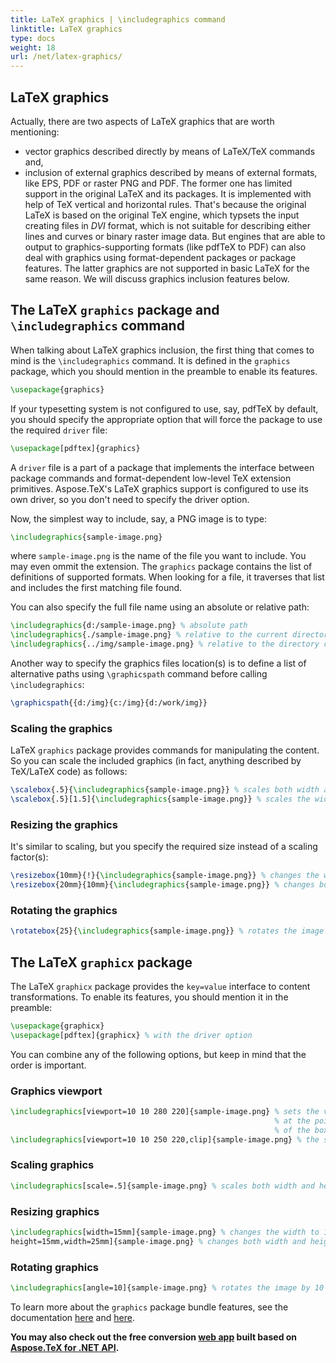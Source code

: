 ```yaml
---
title: LaTeX graphics | \includegraphics command
linktitle: LaTeX graphics
type: docs
weight: 18	
url: /net/latex-graphics/
---
```


## **LaTeX graphics**

Actually, there are two aspects of LaTeX graphics that are worth mentioning:
 * vector graphics described directly by means of LaTeX/TeX commands and,
 * inclusion of external graphics described by means of external formats, like EPS, PDF or raster PNG and PDF.
The former one has limited support in the original LaTeX and its packages. It is implemented with help of TeX vertical and horizontal rules. That's because the original LaTeX is based on the original TeX engine, which typsets the input creating files in *DVI* format, which is not suitable for describing either lines and curves or binary raster image data. But engines that are able to output to graphics-supporting formats (like pdfTeX to PDF) can also deal with graphics using format-dependent packages or package features. The latter graphics are not supported in basic LaTeX for the same reason. We will discuss graphics inclusion features below.

## **The LaTeX `graphics` package and `\includegraphics` command**

When talking about LaTeX graphics inclusion, the first thing that comes to mind is the `\includegraphics` command. It is defined in the `graphics` package, which you should mention in the preamble to enable its features.
```tex
\usepackage{graphics}
```

If your typesetting system is not configured to use, say, pdfTeX by default, you should specify the appropriate option that will force the package to use the required `driver` file:
```tex
\usepackage[pdftex]{graphics}
```
A `driver` file is a part of a package that implements the interface between package commands and format-dependent low-level TeX extension primitives. Aspose.TeX's LaTeX graphics support is configured to use its own driver, so you don't need to specify the driver option.

Now, the simplest way to include, say, a PNG image is to type:
```tex
\includegraphics{sample-image.png}
```
where `sample-image.png` is the name of the file you want to include. You may even ommit the extension. The `graphics` package contains the list of definitions of supported formats. When looking for a file, it traverses that list and includes the first matching file found.

You can also specify the full file name using an absolute or relative path:
```tex
\includegraphics{d:/sample-image.png} % absolute path
\includegraphics{./sample-image.png} % relative to the current directory
\includegraphics{../img/sample-image.png} % relative to the directory containing the current one
```

Another way to specify the graphics files location(s) is to define a list of alternative paths using `\graphicspath` command before calling `\includegraphics`:
```tex
\graphicspath{{d:/img}{c:/img}{d:/work/img}}
```

### Scaling the graphics

LaTeX `graphics` package provides commands for manipulating the content. So you can scale the included graphics (in fact, anything described by TeX/LaTeX code) as follows:
```tex
\scalebox{.5}{\includegraphics{sample-image.png}} % scales both width and height by 0.5
\scalebox{.5}[1.5]{\includegraphics{sample-image.png}} % scales the width and height by 0.5 and 1.5 respectively
```

### Resizing the graphics

It's similar to scaling, but you specify the required size instead of a scaling factor(s):
```tex
\resizebox{10mm}{!}{\includegraphics{sample-image.png}} % changes the width to 10mm preserving the proprtions
\resizebox{20mm}{10mm}{\includegraphics{sample-image.png}} % changes both width and height independently
```

### Rotating the graphics

```tex
\rotatebox{25}{\includegraphics{sample-image.png}} % rotates the image by 25 degrees counterclockwise
```

## The LaTeX `graphicx` package

The LaTeX `graphicx` package provides the `key=value` interface to content transformations. To enable its features, you should mention it in the preamble:
```tex
\usepackage{graphicx}
\usepackage[pdftex]{graphicx} % with the driver option
```

You can combine any of the following options, but keep in mind that the order is important.

### Graphics viewport
```tex
\includegraphics[viewport=10 10 280 220]{sample-image.png} % sets the viewport with the lower left corner
                                                           % at the point (10, 10) (coinsides with (0, 0)
                                                           % of the box) and dimensions 280x220pt
\includegraphics[viewport=10 10 250 220,clip]{sample-image.png} % the same, but the image is clipped by the viewport
```

### Scaling graphics

```tex
\includegraphics[scale=.5]{sample-image.png} % scales both width and height by 0.5
```

### Resizing graphics

```tex
\includegraphics[width=15mm]{sample-image.png} % changes the width to 10mm preserving the proprtions
height=15mm,width=25mm]{sample-image.png} % changes both width and height independently
```

### Rotating graphics

```tex
\includegraphics[angle=10]{sample-image.png} % rotates the image by 10 degrees counterclockwise
```

To learn more about the `graphics` package bundle features, see the documentation [here](https://ctan.org/pkg/graphics) and
[here](http://mirrors.ctan.org/macros/latex/required/graphics/graphics.pdf).

**You may also check out the free conversion [web app](https://products.aspose.app/tex/conversion/latex/) built based on [Aspose.TeX for .NET API](https://products.aspose.com/tex/net/).**